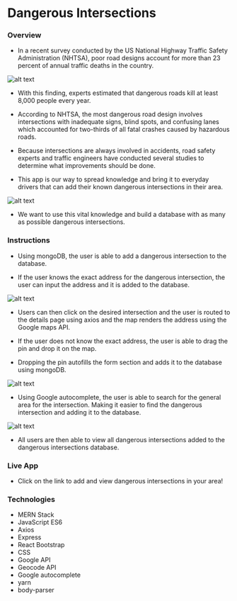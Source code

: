 # Dangerous Intersections

### Overview
* In a recent survey conducted by the US National Highway Traffic Safety Administration (NHTSA), poor road designs account for more than 23 percent of annual traffic deaths in the country. 


![alt text][slider]

[slider]: https://github.com/tellomp/P3Deployment/blob/master/client/public/slider.1png.png "Slider"


* With this finding, experts estimated that dangerous roads kill at least 8,000 people every year. 

* According to NHTSA, the most dangerous road design involves intersections with inadequate signs, blind spots, and confusing lanes which accounted for two-thirds of all fatal crashes caused by hazardous roads.

* Because intersections are always involved in accidents, road safety experts and traffic engineers have conducted several studies to determine what improvements should be done. 

* This app is our way to spread knowledge and bring it to everyday drivers that can add their known dangerous intersections in their area. 


![alt text][slider2]

[slider2]: https://github.com/tellomp/P3Deployment/blob/master/client/public/slider2.png "Slider 2"


* We want to use this vital knowledge and build a database with as many as possible dangerous intersections. 

### Instructions

* Using mongoDB, the user is able to add a dangerous intersection to the database.

* If the user knows the exact address for the dangerous intersection, the user can input the address and it is added to the database.


![alt text][logo]

[logo]: https://github.com/tellomp/P3Deployment/blob/master/client/public/intersectionInput.png "Add Exact Address"


* Users can then click on the desired intersection and the user is routed to the details page using axios and the map renders the address using the Google maps API.  

* If the user does not know the exact address, the user is able to drag the pin and drop it on the map.

* Dropping the pin autofills the form section and adds it to the database using mongoDB.


![alt text][pin]

[pin]: https://github.com/tellomp/P3Deployment/blob/master/client/public/pinDrop.1png.png "Drop Pin"


* Using Google autocomplete, the user is able to search for the general area for the intersection. Making it easier to find the dangerous intersection and adding it to the database. 



![alt text][finder]

[finder]: https://github.com/tellomp/P3Deployment/blob/master/client/public/areaFinder.png "Area Finder"


* All users are then able to view all dangerous intersections added to the dangerous intersections database. 


### Live App
* Click on the link to add and view dangerous intersections in your area! 

### Technologies
* MERN Stack
* JavaScript ES6
* Axios
* Express
* React Bootstrap
* CSS
* Google API
* Geocode API
* Google autocomplete
* yarn
* body-parser


